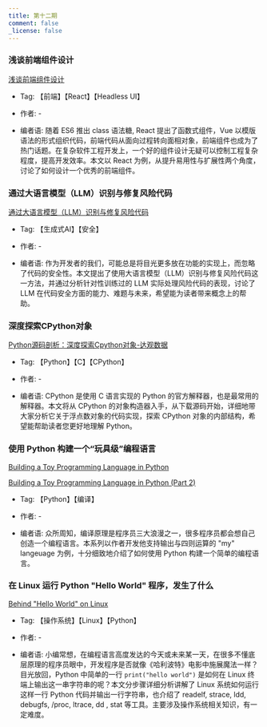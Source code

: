 ```yaml
---
title: 第十二期
comment: false
_license: false
---
```


### 浅谈前端组件设计

[浅谈前端组件设计](https://mp.weixin.qq.com/s/gIPvBEFh7qGLlyVSfSs6RA)

- Tag: 【前端】【React】【Headless UI】

- 作者: -

- 编者语:
    随着 ES6 推出 class 语法糖, React 提出了函数式组件，Vue 以模版语法的形式组织代码，前端代码从面向过程转向面相对象，前端组件也成为了热门话题。在复杂软件工程开发上，一个好的组件设计无疑可以控制工程复杂程度，提高开发效率。本文以 React 为例，从提升易用性与扩展性两个角度，讨论了如何设计一个优秀的前端组件。

### 通过大语言模型（LLM）识别与修复风险代码

[通过大语言模型（LLM）识别与修复风险代码](https://mp.weixin.qq.com/s/JfEEJQyv9pdFB0-mBKC6UA)

- Tag: 【生成式AI】【安全】

- 作者: -

- 编者语:
    作为开发者的我们，可能总是将目光更多放在功能的实现上，而忽略了代码的安全性。本文提出了使用大语言模型（LLM）识别与修复风险代码这一方法，并通过分析针对性训练过的 LLM 实际处理风险代码的表现，讨论了 LLM 在代码安全方面的能力、难题与未来，希望能为读者带来概念上的帮助。

### 深度探索CPython对象

[Python源码剖析：深度探索Cpython对象-达观数据](https://segmentfault.com/a/1190000044006618)

- Tag: 【Python】【C】【CPython】

- 作者: -

- 编者语:
    CPython 是使用 C 语言实现的 Python 的官方解释器，也是最常用的解释器。本文将从 CPython 的对象构造器入手，从下载源码开始，详细地带大家分析它关于浮点数对象的代码实现，探索 CPython 对象的内部结构，希望能帮助读者您更好地理解 Python。

### 使用 Python 构建一个“玩具级”编程语言

[Building a Toy Programming Language in Python](https://blog.miguelgrinberg.com/post/building-a-toy-programming-language-in-python)

[Building a Toy Programming Language in Python (Part 2)](https://blog.miguelgrinberg.com/post/building-a-toy-programming-language-in-python-part-2)

- Tag: 【Python】【编译】

- 作者: -

- 编者语:
    众所周知，编译原理是程序员三大浪漫之一，很多程序员都会想自己创造一个编程语言。本系列以作者开发他支持输出与四则运算的 "my" langeuage 为例，十分细致地介绍了如何使用 Python 构建一个简单的编程语言。

### 在 Linux 运行 Python "Hello World" 程序，发生了什么

[Behind "Hello World" on Linux](https://jvns.ca/blog/2023/08/03/behind--hello-world/)

- Tag: 【操作系统】【Linux】【Python】

- 作者: -

- 编者语:
    小编常想，在编程语言高度发达的今天或未来某一天，在很多不懂底层原理的程序员眼中，开发程序是否就像《哈利波特》电影中施展魔法一样？目光放回，Python 中简单的一行 `print("hello world")` 是如何在 Linux 终端上输出这一串字符串的呢？本文分步骤详细分析讲解了 Linux 系统如何运行这样一行 Python 代码并输出一行字符串，也介绍了 readelf, strace, ldd, debugfs, /proc, ltrace, dd , stat 等工具。主要涉及操作系统相关知识，有一定难度。
